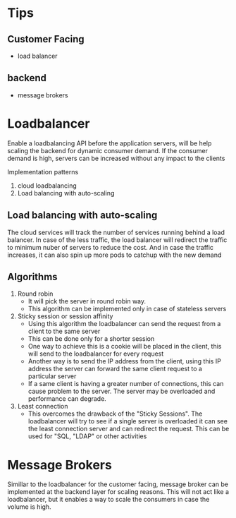 # Tips

## Customer Facing
* load balancer

## backend
* message brokers


# Loadbalancer

Enable a loadbalancing API before the application servers, will be help scaling the backend for dynamic consumer demand. If the consumer demand is high, servers can be increased without any impact to the clients

Implementation patterns
1. cloud loadbalancing
2. Load balancing with auto-scaling

## Load balancing with auto-scaling

The cloud services will track the number of services running behind a load balancer. In case of the less traffic, the load balancer will redirect the traffic to minimum nuber of servers to reduce the cost.
And in case the traffic increases, it can also spin up more pods to catchup with the new demand


## Algorithms
1. Round robin
   * It will pick the server in round robin way.
   * This algorithm can be implemented only in case of stateless servers
2. Sticky session or session affinity
   * Using this algorithm the loadbalancer can send the request from a client to the same server
   * This can be done only for a shorter session
   * One way to achieve this is a cookie will be placed in the client, this will send to the loadbalancer for every request
   * Another way is to send the IP address from the client, using this IP address the server can forward the same client request to a particular server
   * If a same client is having a greater number of connections, this can cause problem to the server. The server may be overloaded and performance can degrade.
3. Least connection
   * This overcomes the drawback of the "Sticky Sessions". The loadbalancer will try to see if a single server is overloaded it can see the least connection server and can redirect the request. This can be used for "SQL, "LDAP" or other activities


# Message Brokers

Simillar to the loadbalancer for the customer facing, message broker can be implemented at the backend layer for scaling reasons. This will not act like a loadbalancer, but it enables a way to scale the consumers in case the volume is high.

